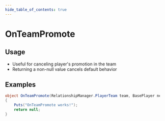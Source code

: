 ```yaml
---
hide_table_of_contents: true
---
```


# OnTeamPromote

## Usage

* Useful for canceling player's promotion in the team
* Returning a non-null value cancels default behavior

## Examples

```csharp title=""
object OnTeamPromote(RelationshipManager.PlayerTeam team, BasePlayer newLeader)
{
    Puts("OnTeamPromote works!");
    return null;
}
```
